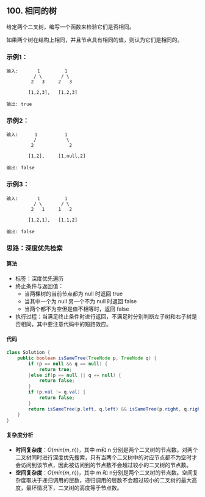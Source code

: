 ## 100. 相同的树

给定两个二叉树，编写一个函数来检验它们是否相同。

如果两个树在结构上相同，并且节点具有相同的值，则认为它们是相同的。

### 示例1：

```
输入:       1         1
          / \       / \
         2   3     2   3

        [1,2,3],   [1,2,3]

输出: true
```

### 示例2：

```
输入:      1          1
          /           \
         2             2

        [1,2],     [1,null,2]

输出: false
```

### 示例3：

```
输入:       1         1
          / \       / \
         2   1     1   2

        [1,2,1],   [1,1,2]

输出: false
```

### 思路：深度优先检索

#### 算法

- 标签：深度优先遍历
- 终止条件与返回值：
  - 当两棵树的当前节点都为 null 时返回 true
  - 当其中一个为 null 另一个不为 null 时返回 false
  - 当两个都不为空但是值不相等时，返回 false
- 执行过程：当满足终止条件时进行返回，不满足时分别判断左子树和右子树是否相同，其中要注意代码中的短路效应。

#### 代码

```java
class Solution {
    public boolean isSameTree(TreeNode p, TreeNode q) {
        if (p == null && q == null) {
            return true;
        }else if(p == null || q == null) {
            return false;
        }
        if (p.val != q.val) {
            return false;
        }
        return isSameTree(p.left, q.left) && isSameTree(p.right, q.right);
    }
}
```

#### 复杂度分析

- **时间复杂度**：$O(min(m,n))$，其中 m和 n 分别是两个二叉树的节点数。对两个二叉树同时进行深度优先搜索，只有当两个二叉树中的对应节点都不为空时才会访问到该节点，因此被访问到的节点数不会超过较小的二叉树的节点数。
- **空间复杂度**：$O(min(m,n))$，其中 m 和 n分别是两个二叉树的节点数。空间复杂度取决于递归调用的层数，递归调用的层数不会超过较小的二叉树的最大高度，最坏情况下，二叉树的高度等于节点数。